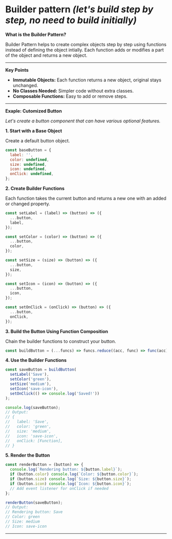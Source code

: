 # Builder pattern *(let's build step by step, no need to build initially)*


**What is the Builder Pattern?**

Builder Pattern helps to create complex objects step by step using functions instead of defining the object intially. Each function adds or modifies a part of the object and returns a new object. 

---

**Key Points**

- **Immutable Objects:** Each function returns a new object, original stays unchanged.
- **No Classes Needed:** Simpler code without extra classes.
- **Composable Functions:** Easy to add or remove steps.

---

**Exaple: Cutomized Button**

*Let's create a button component that can have various optional features.*

**1. Start with a Base Object**

Create a default button object.

```javascript
const baseButton = {
  label: '',
  color: undefined,
  size: undefined,
  icon: undefined,
  onClick: undefined,
};
```

**2. Create Builder Functions**

Each function takes the current button and returns a new one with an added or changed property.

```javascript
const setLabel = (label) => (button) => ({
  ...button,
  label,
});

const setColor = (color) => (button) => ({
  ...button,
  color,
});

const setSize = (size) => (button) => ({
  ...button,
  size,
});

const setIcon = (icon) => (button) => ({
  ...button,
  icon,
});

const setOnClick = (onClick) => (button) => ({
  ...button,
  onClick,
});
```

**3. Build the Button Using Function Composition**

Chain the builder functions to construct your button.

```javascript
const buildButton = (...funcs) => funcs.reduce((acc, func) => func(acc), baseButton);
```

**4. Use the Builder Functions**

```javascript
const saveButton = buildButton(
  setLabel('Save'),
  setColor('green'),
  setSize('medium'),
  setIcon('save-icon'),
  setOnClick(() => console.log('Saved!'))
);

console.log(saveButton);
// Output:
// {
//   label: 'Save',
//   color: 'green',
//   size: 'medium',
//   icon: 'save-icon',
//   onClick: [Function],
// }
```

**5. Render the Button**

```javascript
const renderButton = (button) => {
  console.log(`Rendering button: ${button.label}`);
  if (button.color) console.log(`Color: ${button.color}`);
  if (button.size) console.log(`Size: ${button.size}`);
  if (button.icon) console.log(`Icon: ${button.icon}`);
  // Add event listener for onClick if needed
};

renderButton(saveButton);
// Output:
// Rendering button: Save
// Color: green
// Size: medium
// Icon: save-icon
```


---



